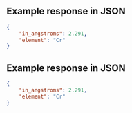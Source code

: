 ## Example response in JSON

```json
{
    "in_angstroms": 2.291, 
    "element": "Cr"
}
```

## Example response in JSON

```json
{
    "in_angstroms": 2.291, 
    "element": "Cr"
}
```


